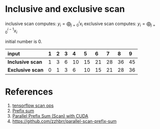 # Inclusive and exclusive scan

inclusive scan computes: $y_i = \bigoplus_{j=0}^{i}x_i$
exclusive scan computes: $y_i = \bigoplus_{j=0}^{i-1}x_i$

initial number is 0.

|input|1|2|3|4|5|6|7|8|9|
|:--|:--|:--|:--|:--|:--|:--|:--|:--|:--|
|**Inclusive scan**|1|3|6|10|15|21|28|36|45|
|**Exclusive scan**|0|1|3|6|10|15|21|28|36|

# References

1. [tensorflow scan ops](https://github.com/tensorflow/tensorflow/blob/master/tensorflow/core/kernels/scan_ops_gpu.h#L169)
1. [Prefix sum](https://en.wikipedia.org/wiki/Prefix_sum)
1. [Parallel Prefix Sum (Scan) with CUDA](https://github.com/TVycas/CUDA-Parallel-Prefix-Sum)
1. https://github.com/zzhbrr/parallel-scan-prefix-sum
